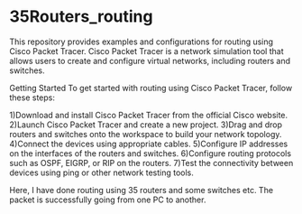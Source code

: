 # 35Routers_routing

This repository provides examples and configurations for routing using Cisco Packet Tracer.
Cisco Packet Tracer is a network simulation tool that allows users to create and configure virtual networks, including routers and switches.

Getting Started
To get started with routing using Cisco Packet Tracer, follow these steps:

1)Download and install Cisco Packet Tracer from the official Cisco website.
2)Launch Cisco Packet Tracer and create a new project.
3)Drag and drop routers and switches onto the workspace to build your network topology.
4)Connect the devices using appropriate cables.
5)Configure IP addresses on the interfaces of the routers and switches.
6)Configure routing protocols such as OSPF, EIGRP, or RIP on the routers.
7)Test the connectivity between devices using ping or other network testing tools.

Here, I have done routing using 35 routers and some switches etc. The packet is successfully going from one PC to another. 
